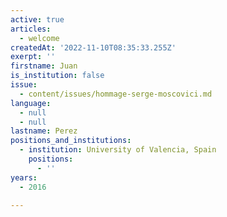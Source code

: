```yaml
---
active: true
articles:
  - welcome
createdAt: '2022-11-10T08:35:33.255Z'
exerpt: ''
firstname: Juan
is_institution: false
issue:
  - content/issues/hommage-serge-moscovici.md
language:
  - null
  - null
lastname: Perez
positions_and_institutions:
  - institution: University of Valencia, Spain
    positions:
      - ''
years:
  - 2016

---
```


